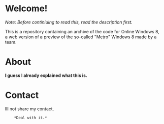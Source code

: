 # Welcome!
*Note: Before continiuing to read this, read the description first.*

This is a repository containing an archive of the code for Online Windows 8, a web version of a preview of the so-called "Metro" Windows 8 made by a team.


# About
**I guess I already explained what this is.**

# Contact
Ill not share my contact.
      
        *Deal with it.*
